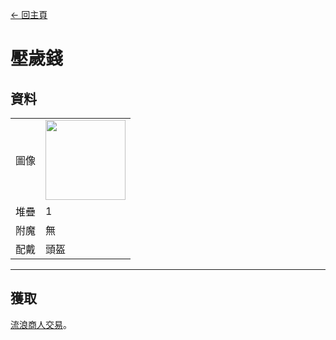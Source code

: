[← 回主頁](../)
# 壓歲錢

## 資料
<table>
    <tr><td align="end">圖像</td><td><img src="https://i.imgur.com/pZimoHQ.png" width="128"/></td></tr>
    <tr><td align="end">堆疊</td><td>1</td></tr>
    <tr><td align="end">附魔</td><td>無</td></tr>
    <tr><td align="end">配戴</td><td>頭盔</td></tr>
</table>

---

## 獲取
[流浪商人交易](../feature/enhanced_wandering_trader.md)。